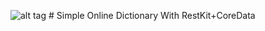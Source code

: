 ![alt tag](https://github.com/evgenii22/onlineDictionary/blob/master/book.png) # Simple Online Dictionary With RestKit+CoreData

